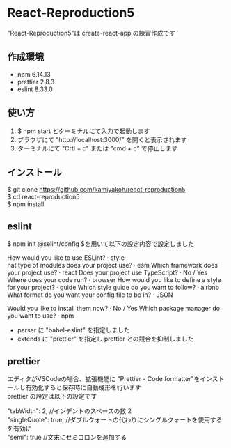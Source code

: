 # React-Reproduction5

"React-Reproduction5"は create-react-app の練習作成です

## 作成環境

- npm 6.14.13
- prettier 2.8.3
- eslint 8.33.0

## 使い方

1. $ npm start とターミナルにて入力で起動します
2. ブラウザにて "http://localhost:3000/" を開くと表示されます
3. ターミナルにて "Crtl + c" または "cmd + c" で停止します

## インストール

$ git clone https://github.com/kamiyakoh/react-reproduction5  
$ cd react-reproduction5  
$ npm install

## eslint

$ npm init @selint/config $を用いて以下の設定内容で設定しました

How would you like to use ESLint? · style  
hat type of modules does your project use? · esm
Which framework does your project use? · react
Does your project use TypeScript? · No / Yes
Where does your code run? · browser
How would you like to define a style for your project? · guide
Which style guide do you want to follow? · airbnb  
What format do you want your config file to be in? · JSON

Would you like to install them now? · No / Yes
Which package manager do you want to use? · npm

* parser に "babel-eslint" を指定しました
* extends に "prettier" を指定し prettier との競合を抑制しました

## prettier

エディタがVSCodeの場合、拡張機能に "Prettier - Code formatter"をインストールし有効化すると保存時に自動成形を行います  
prettier の設定は以下の設定です

"tabWidth": 2, //インデントのスペースの数 2  
"singleQuote": true, //ダブルクォートの代わりにシングルクォートを使用するを有効に  
"semi": true //文末にセミコロンを追加する
